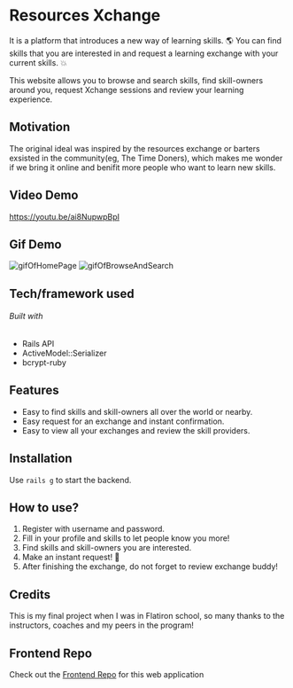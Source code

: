 # Resources Xchange

It is a platform that introduces a new way of learning skills. :earth_americas: You can find skills that you are interested in and request a learning exchange with your current skills. :boom:

This website allows you to browse and search skills, find skill-owners around you, request Xchange sessions and review your learning experience.



## Motivation

The original ideal was inspired by the resources exchange or barters exsisted in the community(eg, The Time Doners), which makes me wonder if we bring it online and benifit more people who want to learn new skills. 



## Video Demo

https://youtu.be/ai8NupwpBpI



## Gif Demo
![gifOfHomePage](https://media.giphy.com/media/RetaglnTYHGTFe51nn/giphy.gif)
![gifOfBrowseAndSearch](https://media.giphy.com/media/SsT3ssSdgnRoZ56Flk/giphy.gif)



## Tech/framework used

###### Built with
- Rails API
- ActiveModel::Serializer
- bcrypt-ruby



## Features

- Easy to find skills and skill-owners all over the world or nearby. 
- Easy request for an exchange and instant confirmation. 
- Easy to view all your exchanges and review the skill providers.



## Installation
Use `rails g` to start the backend.



## How to use?

1. Register with username and password. 
2. Fill in your profile and skills to let people know you more!
3. Find skills and skill-owners you are interested. 
4. Make an instant request! :clap:
5. After finishing the exchange, do not forget to review exchange buddy!



## Credits
This is my final project when I was in Flatiron school, so many thanks to the instructors, coaches and my peers in the program!



## Frontend Repo
Check out the [Frontend Repo](https://github.com/yukiyao119/resources-exchange-frontend) for this web application

